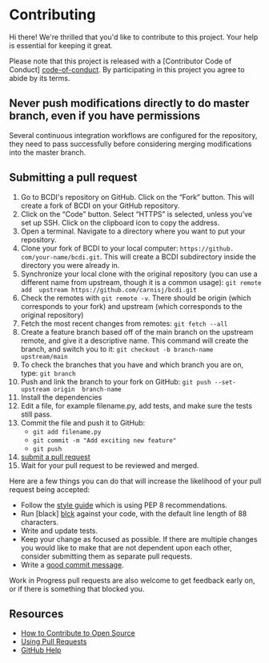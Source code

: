 # Contributing

Hi there! We're thrilled that you'd like to contribute to this project. Your help is 
essential for keeping it great.

Please note that this project is released with a [Contributor Code of Conduct]
[code-of-conduct]. By participating in this project you agree to abide by its terms.

## Never push modifications directly to do master branch, even if you have permissions

Several continuous integration workflows are configured for the repository, they 
need to pass successfully before considering merging modifications into the master 
branch.

## Submitting a pull request

1. Go to BCDI's repository on GitHub. Click on the “Fork” button. This will create a 
   fork of BCDI on your GitHub repository.
1. Click on the “Code” button. Select “HTTPS” is selected, unless you’ve set up SSH. 
   Click on the clipboard icon to copy the address.
1. Open a terminal. Navigate to a directory where you want to put your repository.
1. Clone your fork of BCDI to your local computer: `https://github.
   com/your-name/bcdi.git`. This will create a BCDI subdirectory inside the 
   directory you were already in.
1. Synchronize your local clone with the original repository (you can use a 
   different name from upstream, though it is a common usage): `git remote add 
   upstream https://github.com/carnisj/bcdi.git`
1. Check the remotes with `git remote -v`. There should be origin (which corresponds 
   to your fork) and upstream (which corresponds to the original repository)
1. Fetch the most recent changes from remotes: `git fetch --all`
1. Create a feature branch based off of the main branch on the upstream remote, and 
   give it a descriptive name. This command will create the branch, and switch you 
   to it: `git checkout -b branch-name upstream/main`
1. To check the branches that you have and which branch you are on, type: `git branch`
1. Push and link the branch to your fork on GitHub: `git push --set-upstream origin 
   branch-name`
1. Install the dependencies 
1. Edit a file, for example filename.py, add tests, and make sure the tests still pass.
1. Commit the file and push it to GitHub:
   - `git add filename.py`
   - `git commit -m "Add exciting new feature"`
   - `git push`
1. [submit a pull request][pr]
1. Wait for your pull request to be reviewed and merged.

Here are a few things you can do that will increase the likelihood of your pull 
request being accepted:

- Follow the [style guide][style] which is using PEP 8 recommendations.
- Run [black] [blck] against your code, with the default line length of 88 characters.
- Write and update tests.
- Keep your change as focused as possible. If there are multiple changes you would 
  like to make that are not dependent upon each other, consider submitting them as 
  separate pull requests.
- Write a [good commit message][gcm].

Work in Progress pull requests are also welcome to get feedback early on, or if 
there is something that blocked you.

## Resources

- [How to Contribute to Open Source](https://opensource.guide/how-to-contribute/)
- [Using Pull Requests](https://help.github.com/articles/about-pull-requests/)
- [GitHub Help](https://help.github.com)

[pr]: https://docs.github.com/en/github/collaborating-with-pull-requests/
[style]: https://www.python.org/dev/peps/pep-0008/
[blck]: https://pypi.org/project/black/
[gcm]: http://tbaggery.com/2008/04/19/a-note-about-git-commit-messages.html
[code-of-conduct]: CODE_OF_CONDUCT.md